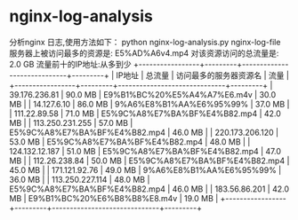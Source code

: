 # nginx-log-analysis
分析nginx 日志,使用方法如下：
python nginx-log-analysis.py nginx-log-file
服务器上被访问最多的资源是:
E5%AD%A6v4.mp4
对该资源访问的总流量是: 2.0 GB
流量前十的IP地址:从多到少
+-----------------+---------+-----------------------------+---------+
|      IP地址     |  总流量 |  访问最多的服务器资源名      |   流量  |
+-----------------+---------+------------------------------+---------+
|  39.176.236.81  | 90.0 MB | E9%B1%BC%20%E5%A4%A7%E6.m4v  | 30.0 MB |
|   14.127.6.10   | 86.0 MB | 9%A6%E8%B1%AA%E6%95%99%      | 37.0 MB |
|   111.22.89.58  | 71.0 MB | E5%9C%A8%E7%BA%BF%E4%B82.mp4 | 42.0 MB |
| 113.250.231.255 | 57.0 MB | E5%9C%A8%E7%BA%BF%E4%B82.mp4 | 46.0 MB |
| 220.173.206.120 | 53.0 MB | E5%9C%A8%E7%BA%BF%E4%B82.mp4 | 48.0 MB |
|  124.132.12.187 | 51.0 MB | E5%9C%A8%E7%BA%BF%E4%B82.mp4 | 47.0 MB |
|  112.26.238.84  | 50.0 MB | E5%9C%A8%E7%BA%BF%E4%B82.mp4 | 45.0 MB |
|  171.121.92.76  | 49.0 MB | 9%A6%E8%B1%AA%E6%95%99%      | 36.0 MB |
| 113.250.227.114 | 48.0 MB | E5%9C%A8%E7%BA%BF%E4%B82.mp4 | 46.0 MB |
|  183.56.86.201  | 42.0 MB | E9%B1%BC%20%E6%B8%B8%E8.m4v  | 19.0 MB |
+-----------------+---------+------------------------------+---------+
